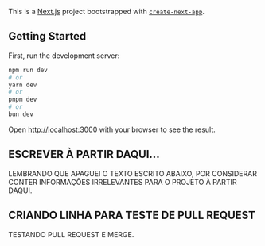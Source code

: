 This is a [Next.js](https://nextjs.org) project bootstrapped with [`create-next-app`](https://nextjs.org/docs/app/api-reference/cli/create-next-app).

## Getting Started

First, run the development server:

```bash
npm run dev
# or
yarn dev
# or
pnpm dev
# or
bun dev
```

Open [http://localhost:3000](http://localhost:3000) with your browser to see the result.

## ESCREVER À PARTIR DAQUI...
LEMBRANDO QUE APAGUEI O TEXTO ESCRITO ABAIXO, POR CONSIDERAR CONTER INFORMAÇÕES IRRELEVANTES PARA O PROJETO À PARTIR DAQUI.

## CRIANDO LINHA PARA TESTE DE PULL REQUEST
TESTANDO PULL REQUEST E MERGE.